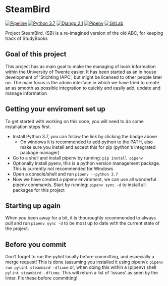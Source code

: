 # SteamBird

[![Pipeline](https://git.iapc.utwente.nl/www/steambird/badges/master/pipeline.svg)](https://git.iapc.utwente.nl/www/steambird/pipelines)
[![Python 3.7](https://img.shields.io/badge/python-3.7-blue.svg?logo=python)](https://www.python.org/downloads/release/python-370/)
[![Django 2.1](https://img.shields.io/badge/django-2.1-336f33.svg?logo=django)](https://docs.djangoproject.com/en/2.1/releases/2.1/)
[![Pipenv](https://img.shields.io/badge/pipenv-%E2%9C%94-brightgreen.svg)](https://pipenv.readthedocs.io/en/latest/)
[![GitLab](https://img.shields.io/badge/GitLab-IAPC-brightgreen.svg?logo=gitlab)](https://git.iapc.utwente.nl/www/steambird)

Project SteamBird. (SB) is a re-imagined version of the old ABC, for keeping track of StudyBooks

## Goal of this project

This project has as main goal to make the managing of book information within the University of Twente easier. It has been started as an in house development of 'Stichting IAPC', but might be licensed to other people later on. The main focus is the admin interface in which we have tried to create an as smooth as possible integration to quickly and easily add, update and manage information



## Getting your enviroment set up

To get started with working on this code, you will need to do some installation steps first.

 - Install Python 3.7, you can follow the link by clicking the badge above
   - On windows it is recommended to add python to the PATH, also make sure you install and accept this for pip (python's integrated package manager)
 -  Go to a shell and install pipenv by running: `pip install pipenv`
 - Optionally install pyenv, this is a python version management package. This is currently not recommended for Windows
 - Open a console/shell and run `pipenv --python 3.7`
 - Now we have created a pipenv enviroment, we can use all wonderful pipenv commands. Start by running: `pipenv sync -d` to install all packages for this project
 
## Starting up again

When you been away for a bit, it is thouroughly recommended to always pull and run `pipenv sync -d` to be most up to date with the current state of the project.


## Before you commit

Don't forget to run the pylint locally before committing, and especially a merge request! This is done (assuming you installed it using pipenv):
`pipenv run pylint steambird -dfixme` or, when doing this within a (pipenv) shell `pylint steambird -dfixme`. This will return a list of 'issues' as seen by the linter. Fix these before committing!
 